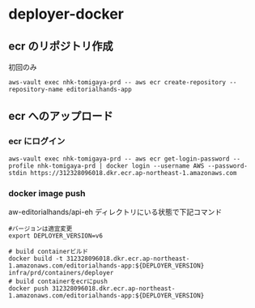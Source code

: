 # deployer-docker

## ecr のリポジトリ作成

初回のみ

```
aws-vault exec nhk-tomigaya-prd -- aws ecr create-repository --repository-name editorialhands-app
```

## ecr へのアップロード

### ecr にログイン

```
aws-vault exec nhk-tomigaya-prd -- aws ecr get-login-password --profile nhk-tomigaya-prd | docker login --username AWS --password-stdin https://312328096018.dkr.ecr.ap-northeast-1.amazonaws.com
```

### docker image push

aw-editorialhands/api-eh ディレクトリにいる状態で下記コマンド

```
#バージョンは適宜変更
export DEPLOYER_VERSION=v6

# build containerビルド
docker build -t 312328096018.dkr.ecr.ap-northeast-1.amazonaws.com/editorialhands-app:${DEPLOYER_VERSION} infra/prd/containers/deployer
# build containerをecrにpush
docker push 312328096018.dkr.ecr.ap-northeast-1.amazonaws.com/editorialhands-app:${DEPLOYER_VERSION}
```
